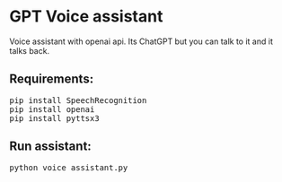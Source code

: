 # GPT Voice assistant
Voice assistant with openai api. Its ChatGPT but you can talk to it and it talks back.
## Requirements:
<pre>
pip install SpeechRecognition
pip install openai
pip install pyttsx3
</pre>

## Run assistant:
<pre>
python voice_assistant.py
</pre>
